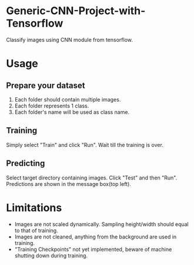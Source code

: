 # Generic-CNN-Project-with-Tensorflow
Classify images using CNN module from tensorflow.

# Usage
## Prepare your dataset
1. Each folder should contain multiple images.
2. Each folder represents 1 class.
3. Each folder's name will be used as class name.

## Training
Simply select "Train" and click "Run".
Wait till the training is over.

## Predicting
Select target directory containing images.
Click "Test" and then "Run".
Predictions are shown in the message box(top left).

# Limitations
- Images are not scaled dynamically. Sampling height/width should equal to that of training.
- Images are not cleaned, anything from the background are used in training.
- "Training Checkpoints" not yet implemented, beware of machine shutting down during training.
